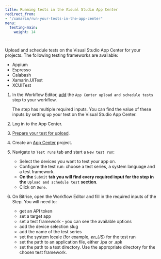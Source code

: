 ```yaml
---
title: Running tests in the Visual Studio App Center
redirect_from:
- "/xamarin/run-your-tests-in-the-app-center"
menu:
  testing-main:
    weight: 14

---
```

Upload and schedule tests on the Visual Studio App Center for your projects. The following testing frameworks are available:

* Appium
* Espresso
* Calabash
* Xamarin.UITest
* XCUITest

1. In the Workflow Editor, [add](/getting-started/getting-started-workflows/) the `App Center upload and schedule tests` step to your workflow.

   The step has multiple required inputs. You can find the value of these inputs by setting up your test on the Visual Studio App Center.
2. Log in to the App Center. 
3. [Prepare your test for upload](https://docs.microsoft.com/en-us/appcenter/test-cloud/preparing-for-upload/).
4. Create an [App Center](https://appcenter.ms/apps) project.
5. Navigate to `Test runs` tab and start a `New test run`:
   * Select the devices you want to test your app on.
   * Configure the test run:  choose a test series, a system language and a test framework.
   * **On the** `Submit` **tab you will find every required input for the step in the** `Upload and schedule test` **section**.
   * Click on `Done`.
6. On Bitrise, open the Workflow Editor and fill in the required inputs of the Step. You will need to:
   * get an API token
   * set a target app 
   * set a test framework - you can see the available options 
   * add the device selection slug
   * add the name of the test series
   * set the system locale (for example, _en_US_) for the test run
   * set the path to an application file, either .ipa or .apk
   * set the path to a test directory. Use the appropriate directory for the chosen test framework.